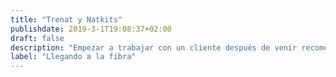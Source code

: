 ```yaml
---
title: "Trenat y Natkits"
publishdate: 2019-3-1T19:08:37+02:00
draft: false
description: "Empezar a trabajar con un cliente después de venir recomendado por otro cliente en ocasiones supone un extra de presión inicial, al menos en mi caso."
label: "Llegando a la fibra"
---
```


